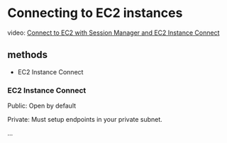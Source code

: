 # Connecting to EC2 instances

video: [Connect to EC2 with Session Manager and EC2 Instance Connect](https://www.youtube.com/watch?v=3tKB947rT5Q)

## methods

* EC2 Instance Connect

### EC2 Instance Connect

Public: Open by default

Private: Must setup endpoints in your private subnet.

...